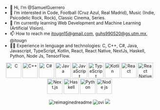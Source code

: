 - 👋 Hi, I’m @SamuelGuerrero
- 👀 I’m interested in Code, Football (Cruz Azul, Real Madrid), Music (Indie, Psicodelic Rock, Rock), Classic Cinema, Series.
- 🌱 I’m currently learning Web Development and Machine Learning (Artificial Vision).
- 📫 How to reach me itougn15@gmail.com, guhs990520@gs.utm.mx, @itougn
- 💪🏻 Experience in lenguage and technologies: C, C++, C#, Java, Javascript, TypeScript, Kotlin, React, React Native, NextJs, Haskell, Python, Node Js, TensorFlow.


<p align="center">
  <img src="https://github.com/SamuelGuerrero/SamuelGuerrero/assets/107590310/50a522c9-582c-402f-8c0f-f73b2b09834e" alt="C" width="50"/>
  <img src="https://github.com/SamuelGuerrero/SamuelGuerrero/assets/107590310/3619cb5e-c52c-4997-bcc0-82dcc5ab0dae" alt="C++" width="50" />
  <img src="https://github.com/SamuelGuerrero/SamuelGuerrero/assets/107590310/f594f334-fa7d-42af-80c7-c1ea72f6eee8" alt="C#" width="50" />
  <img src="https://github.com/SamuelGuerrero/SamuelGuerrero/assets/107590310/badc51c4-4d5c-425f-ae03-234146ec379a" alt="Java" width="50" />
  <img src="https://github.com/SamuelGuerrero/SamuelGuerrero/assets/107590310/6972d537-b62b-4290-9c8b-5b817dba51b6" alt="JavaScript" width="50" />
  <img src="https://github.com/SamuelGuerrero/SamuelGuerrero/assets/107590310/e5d252c3-9bd0-405f-b464-ff018f8763df" alt="TypeScript" width="50" />
  <img src="https://github.com/SamuelGuerrero/SamuelGuerrero/assets/107590310/09a2748b-d14c-4f87-9cf6-73494b238a39" alt="Kotlin" width="50" />
  <img src="https://github.com/SamuelGuerrero/SamuelGuerrero/assets/107590310/0aa1e290-155a-4c7a-a0e3-37694b7068cf" alt="React" width="50" />
  <img src="https://github.com/SamuelGuerrero/SamuelGuerrero/assets/107590310/cfaa8822-fb8f-4eb9-9b8c-8fd1d5ede767" alt="React Native" width="50" />
  <img src="https://github.com/SamuelGuerrero/SamuelGuerrero/assets/107590310/6612f789-247f-45a5-8cff-132e886f58e2" alt="Next.js" width="50" />
  <img src="https://github.com/SamuelGuerrero/SamuelGuerrero/assets/107590310/85057606-672e-4c85-b247-40b33c313450" alt="Haskell" width="50" />
  <img src="https://github.com/SamuelGuerrero/SamuelGuerrero/assets/107590310/5b58baf3-b99d-4bdc-a62a-2d755f52fbec" alt="Python" width="50" />
  <img src="https://github.com/SamuelGuerrero/SamuelGuerrero/assets/107590310/87fbb0e0-f214-49f8-a2aa-2eabeefa8df6" alt="Node js" width="50" />
</p>

<p align="center">
  <img src="https://myreadme.vercel.app/api/embed/YOURUSERNAME?panels=userstatistics,toprepositories,toplanguages,commitgraph" alt="reimaginedreadme" />
  <img src="https://github-readme-stats.vercel.app/api/top-langs?username=madushadhanushka&show_icons=true&locale=en&layout=compact&theme=chartreuse-dark" alt="ovi" />
  <img src="https://github-profile-trophy.vercel.app/?username=madushadhanushka&theme=juicyfresh&no-bg=true" />
</p>
